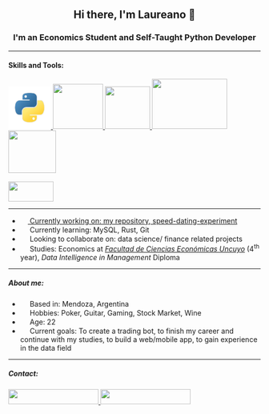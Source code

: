 <div align="center">
  <h2>Hi there, I'm Laureano 👋</h2>

### I'm an Economics Student and Self-Taught Python Developer 
</div>

--------------------------------------------------------------------------------------------------------------------------------
#### Skills and Tools:

<a href="https://www.python.org/" target="_blank" rel="noreferrer">  <img src= "https://raw.githubusercontent.com/github/explore/80688e429a7d4ef2fca1e82350fe8e3517d3494d/topics/python/python.png" 
  width = 85
  height = 85/>
<a href="https://pandas.pydata.org/" target="_blank" rel="noreferrer">  <img src= "https://pandas.pydata.org/static/img/pandas_secondary.svg"
  width = 100
  height = 90/>
<a href="https://numpy.org/" target="_blank" rel="noreferrer">  <img src= "https://user-images.githubusercontent.com/67586773/105040771-43887300-5a88-11eb-9f01-bee100b9ef22.png" 
  width = 90
  height = 85/>
<a href="https://matplotlib.org/" target="_blank" rel="noreferrer"> <img src= "https://matplotlib.org/governance/_static/images/logo2.svg"
  align = "bottom"                                                                        
  width = 150
  height = 100 /><a href="https://seaborn.pydata.org/" target="_blank" rel="noreferrer"> <img src = "https://seaborn.pydata.org/_images/logo-tall-lightbg.svg"
  width = 95
  height = 85 />

<a href="https://scikit-learn.org/stable/" target="_blank" rel="noreferrer"> <img src = "https://upload.wikimedia.org/wikipedia/commons/thumb/0/05/Scikit_learn_logo_small.svg/320px-Scikit_learn_logo_small.svg.png"         
  align = "top"
  width = 90
  height = 40 />

--------------------------------------------------------------------------------------------------------------------------------
- <img src= "https://cdn-icons-png.flaticon.com/512/1162/1162914.png" width = 15 height = 15> Currently working on: my repository, [speed-dating-experiment](https://github.com/laureanolorenzo/speed-dating-experiment)
- <img src= "https://cdn-icons-png.flaticon.com/512/892/892926.png" width = 15 height = 15> Currently learning: MySQL, Rust, Git 
- <img src= "https://cdn-icons-png.flaticon.com/512/5371/5371017.png" width = 15 height = 15> Looking to collaborate on: data science/ finance related projects
- <img src= "https://cdn-icons-png.flaticon.com/512/2232/2232688.png" width = 15 height = 15>  Studies: Economics at [*Facultad de Ciencias Económicas Uncuyo*](https://fce.uncuyo.edu.ar/) (4<sup>th</sup> year), *Data Intelligence in Management* Diploma
--------------------------------------------------------------------------------------------------------------------------------
##### About me:
- <img src = "https://cdn-icons-png.flaticon.com/512/4830/4830735.png" height = 15 width = 15> Based in: Mendoza, Argentina
- <img src= "https://cdn-icons-png.flaticon.com/512/528/528111.png" width = 15 height = 15> Hobbies: Poker, Guitar, Gaming, Stock Market, Wine
- <img src = "https://cdn-icons-png.flaticon.com/512/4440/4440953.png" width = 15 height = 15> Age: 22
- <img src = "https://cdn-icons-png.flaticon.com/512/3214/3214721.png" width = 15 height = 15> Current goals: To create a trading bot, to finish my career and continue with my studies, to build a web/mobile app, to gain experience in the data field
--------------------------------------------------------------------------------------------------------------------------------
##### Contact:
<a href="mailto:laureanolorenzo@gmail.com" style="display: inline" clear = "none"><img src= 
  "https://img.shields.io/badge/-laureanolorenzo@gmail.com-red?logo=gmail&logoColor=white&size&style=flat-square" 
  height = 30
  width = 180 /></a><a style="display: inline" clear = "none" href="https://api.whatsapp.com/send?phone=542612122772"> 
  <img src= 
  "https://img.shields.io/badge/-+542612122772-brightgreen?logo=whatsapp&logoColor=white&size&style=flat-square" 
  height = 30
  width = 180 /></a>
